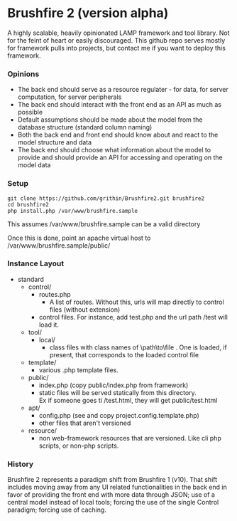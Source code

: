 # Brushfire 2 (version alpha)

A highly scalable, heavily opinionated LAMP framework and tool library.  Not for the feint of heart or easily discouraged.  This github repo serves mostly for framework pulls into projects, but contact me if you want to deploy this framework.

### Opinions
*	The back end should serve as a resource regulater - for data, for server computation, for server peripherals
*	The back end should interact with the front end as an API as much as possible
*	Default assumptions should be made about the model from the database structure (standard column naming)
*	Both the back end and front end should know about and react to the model structure and data
*	The back end should choose what information about the model to provide and should provide an API for accessing and operating on the model data


### Setup
```
git clone https://github.com/grithin/Brushfire2.git brushfire2
cd brushfire2
php install.php /var/www/brushfire.sample
```
This assumes /var/www/brushfire.sample can be a valid directory

Once this is done, point an apache virtual host to /var/www/brushfire.sample/public/


### Instance Layout
*	standard
	*	control/
		*	routes.php
			*	A list of routes.  Without this, urls will map directly to control files (without extension)
		*	control files.  For instance, add test.php and the url path /test  will load it.
	*	tool/
		*	local/
			*	class files with class names of \path\to\file .  One is loaded, if present, that corresponds to the loaded control file
	*	template/
		*	various .php template files.
	*	public/
		*	index.php (copy public/index.php from framework)
		*	static files will be served  statically from this directory.  
			Ex if someone goes ti /test.html, they will get public/test.html
	*	apt/
		*	config.php (see and copy project.config.template.php)
		*	other files that aren't versioned
	*	resource/
		*	non web-framework resources that are	versioned.	Like cli php scripts, or non-php scripts.


### History
Brushfire 2 represents a paradigm shift from Brushfire 1 (v10).  That shift includes moving away from any UI related functionalities in the back end in favor of providing the front end with more data through JSON; use of a central model instead of local tools; forcing the use of the single Control paradigm; forcing use of caching.